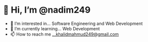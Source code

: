 # 👋 Hi, I’m @nadim249
- 👀 I’m interested in... Software Engineering and Web Development
- 🌱 I’m currently learning... Web Development
- 📫 How to reach me ...khalidmahmud249@gmail.com

<!---
nadim249/nadim249 is a ✨ special ✨ repository because its `README.md` (this file) appears on your GitHub profile.
You can click the Preview link to take a look at your changes.
--->
